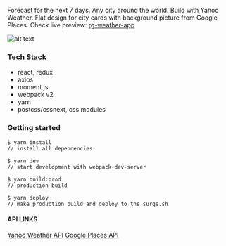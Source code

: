 Forecast for the next 7 days. Any city around the world. Build with Yahoo Weather.
Flat design for city cards with background picture from Google Places.
Check live preview: [rg-weather-app](http://rg-weather-app.netlify.com/)

 
![alt text](https://cdn.rg-galieva.com/img/rg-weather-app.jpg "RG WEATHER APP")

### Tech Stack

- react, redux
- axios
- moment.js
- webpack v2
- yarn
- postcss/cssnext, css modules

### Getting started
```
$ yarn install
// install all dependencies
```
```
$ yarn dev
// start development with webpack-dev-server
```
```
$ yarn build:prod
// production build
```
```
$ yarn deploy
// make production build and deploy to the surge.sh
```

#### API LINKS
[Yahoo Weather API](https://developer.yahoo.com/weather/ )
[Google Places API](https://developers.google.com/places/web-service/photos)